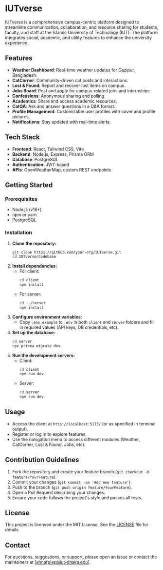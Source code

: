 # IUTverse

IUTverse is a comprehensive campus-centric platform designed to streamline communication, collaboration, and resource sharing for students, faculty, and staff at the Islamic University of Technology (IUT). The platform integrates social, academic, and utility features to enhance the university experience.

## Features
- **Weather Dashboard**: Real-time weather updates for Gazipur, Bangladesh.
- **CatCorner**: Community-driven cat posts and interactions.
- **Lost & Found**: Report and recover lost items on campus.
- **Jobs Board**: Post and apply for campus-related jobs and internships.
- **Confessions**: Anonymous sharing and polling.
- **Academics**: Share and access academic resources.
- **CatQA**: Ask and answer questions in a Q&A format.
- **Profile Management**: Customizable user profiles with cover and profile pictures.
- **Notifications**: Stay updated with real-time alerts.

## Tech Stack
- **Frontend**: React, Tailwind CSS, Vite
- **Backend**: Node.js, Express, Prisma ORM
- **Database**: PostgreSQL
- **Authentication**: JWT-based
- **APIs**: OpenWeatherMap, custom REST endpoints

## Getting Started

### Prerequisites
- Node.js (v16+)
- npm or yarn
- PostgreSQL

### Installation
1. **Clone the repository:**
   ```bash
   git clone https://github.com/your-org/IUTverse.git
   cd IUTverse/Codebase
   ```
2. **Install dependencies:**
   - For client:
     ```bash
     cd client
     npm install
     ```
   - For server:
     ```bash
     cd ../server
     npm install
     ```
3. **Configure environment variables:**
   - Copy `.env.example` to `.env` in both `client` and `server` folders and fill in required values (API keys, DB credentials, etc).
4. **Set up the database:**
   ```bash
   cd server
   npx prisma migrate dev
   ```
5. **Run the development servers:**
   - Client:
     ```bash
     cd client
     npm run dev
     ```
   - Server:
     ```bash
     cd server
     npm run dev
     ```

## Usage
- Access the client at `http://localhost:5173/` (or as specified in terminal output).
- Register or log in to explore features.
- Use the navigation menu to access different modules (Weather, CatCorner, Lost & Found, Jobs, etc).

## Contribution Guidelines
1. Fork the repository and create your feature branch (`git checkout -b feature/YourFeature`).
2. Commit your changes (`git commit -am 'Add new feature'`).
3. Push to the branch (`git push origin feature/YourFeature`).
4. Open a Pull Request describing your changes.
5. Ensure your code follows the project's style and passes all tests.

## License
This project is licensed under the MIT License. See the [LICENSE](LICENSE) file for details.

## Contact
For questions, suggestions, or support, please open an issue or contact the maintainers at [ahnafpias@iut-dhaka.edu].